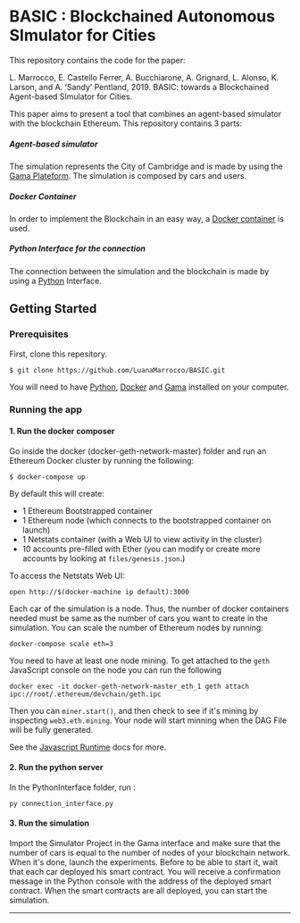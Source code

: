 # BASIC : Blockchained Autonomous SImulator for Cities

This repository contains the code for the paper:

L. Marrocco, E. Castello Ferrer, A. Bucchiarone, A. Grignard, L. Alonso, K. Larson, and A. ‘Sandy’ Pentland, 2019. BASIC: towards a Blockchained Agent-based SImulator for Cities.

This paper aims to present a tool that combines an agent-based simulator with the blockchain Ethereum. This repository contains 3 parts:

##### Agent-based simulator
The simulation represents the City of Cambridge and is made by using the [Gama Plateform](https://gama-platform.github.io/). The simulation is composed by cars and users.


##### Docker Container
In order to implement the Blockchain in an easy way, a [Docker container](https://docs.docker.com/install/) is used. 

##### Python Interface for the connection 
The connection between the simulation and the blockchain is made by using a [Python](https://www.python.org/downloads/) Interface.

## Getting Started
### Prerequisites
First, clone this repesitory.

```
$ git clone https://github.com/LuanaMarrocco/BASIC.git
```

You will need to have [Python](https://www.python.org/downloads/), [Docker](https://docs.docker.com/install/) and [Gama](https://gama-platform.github.io/) installed on your computer.


### Running the app

#### 1. Run the docker composer

Go inside the docker (docker-geth-network-master) folder and run an Ethereum Docker cluster by running the following:

```
$ docker-compose up
```

By default this will create:

* 1 Ethereum Bootstrapped container
* 1 Ethereum node (which connects to the bootstrapped container on launch)
* 1 Netstats container (with a Web UI to view activity in the cluster)
* 10 accounts pre-filled with Ether (you can modify or create more accounts by looking at `files/genesis.json`.) 


To access the Netstats Web UI:

```
open http://$(docker-machine ip default):3000
```

Each car of the simulation is a node. Thus, the number of docker containers needed must be same as the number of cars you want to create in the simulation. You can scale the number of Ethereum nodes by running:

```
docker-compose scale eth=3
``` 

You need to have at least one node mining. To get attached to the `geth` JavaScript console on the node you can run the following
```
docker exec -it docker-geth-network-master_eth_1 geth attach ipc://root/.ethereum/devchain/geth.ipc
```
Then you can `miner.start()`, and then check to see if it's mining by inspecting `web3.eth.mining`. Your node will start minning when the DAG File will be fully generated.

See the [Javascript Runtime](https://github.com/ethereum/go-ethereum/wiki/JavaScript-Console) docs for more.


#### 2. Run the python server

In the PythonInterface folder, run :

```
py connection_interface.py
``` 
#### 3. Run the simulation

Import the Simulator Project in the Gama interface and make sure that the number of cars is equal to the number of nodes of your blockchain network. When it's done, launch the experiments. Before to be able to start it, wait that each car deployed his smart contract. You will receive a confirmation message in the Python console with the address of the deployed smart contract. When the smart contracts are all deployed, you can start the simulation. 
 
---
